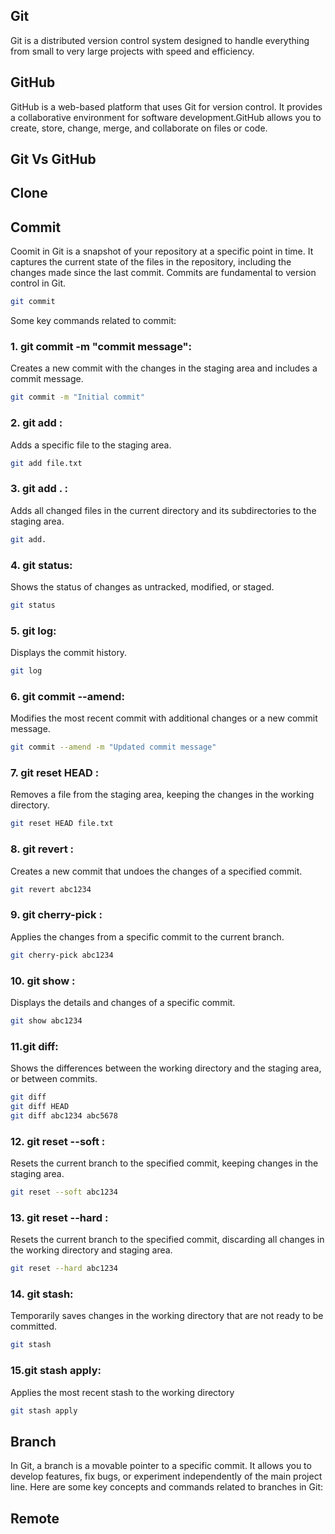 ## Git
Git is a distributed version control system designed to handle everything from small to very large projects with speed and efficiency. 

## GitHub
GitHub is a web-based platform that uses Git for version control. It provides a collaborative environment for software development.GitHub allows you to create, store, change, merge, and collaborate on files or code.

## Git Vs GitHub

## Clone

## Commit
Coomit in Git is a snapshot of your repository at a specific point in time. It captures the current state of the files in the repository, including the changes made since the last commit. Commits are fundamental to version control in Git. 
```sh
git commit
```
Some key commands related to commit:
### 1. git commit -m "commit message": 
Creates a new commit with the changes in the staging area and includes a commit message.
```sh
git commit -m "Initial commit"
```
### 2. git add <file>:
Adds a specific file to the staging area.
```sh
git add file.txt
```
### 3. git add . :
Adds all changed files in the current directory and its subdirectories to the staging area.
```sh
git add.
```
### 4. git status: 
Shows the status of changes as untracked, modified, or staged.
```sh
git status
```
### 5. git log: 
Displays the commit history.
```sh
git log
```
### 6. git commit --amend:
Modifies the most recent commit with additional changes or a new commit message.
```sh
git commit --amend -m "Updated commit message"
```
### 7. git reset HEAD <file>: 
Removes a file from the staging area, keeping the changes in the working directory.
```sh
git reset HEAD file.txt
```
### 8. git revert <commit-hash>: 
Creates a new commit that undoes the changes of a specified commit.
```sh
git revert abc1234
```
### 9. git cherry-pick <commit-hash>: 
Applies the changes from a specific commit to the current branch.
```sh 
git cherry-pick abc1234
```
### 10. git show <commit-hash>: 
Displays the details and changes of a specific commit.
```sh
git show abc1234
```
### 11.git diff: 
Shows the differences between the working directory and the staging area, or between commits.
```sh
git diff
git diff HEAD
git diff abc1234 abc5678
```
### 12. git reset --soft <commit-hash>: 
Resets the current branch to the specified commit, keeping changes in the staging area.
```sh
git reset --soft abc1234
```
### 13. git reset --hard <commit-hash>: 
Resets the current branch to the specified commit, discarding all changes in the working directory and staging area.
```sh
git reset --hard abc1234
```
### 14. git stash: 
Temporarily saves changes in the working directory that are not ready to be committed.
```sh
git stash
```
### 15.git stash apply: 
Applies the most recent stash to the working directory
```sh
git stash apply
```

## Branch
In Git, a branch is a movable pointer to a specific commit. It allows you to develop features, fix bugs, or experiment independently of the main project line. Here are some key concepts and commands related to branches in Git:

## Remote

